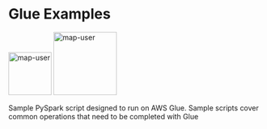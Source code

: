 # Glue Examples

<img width="85" alt="map-user" src="https://img.shields.io/badge/views-604-green"> <img width="125" alt="map-user" src="https://img.shields.io/badge/unique visits-142-green">

Sample PySpark script designed to run on AWS Glue. Sample scripts cover common operations that need to be completed with Glue
